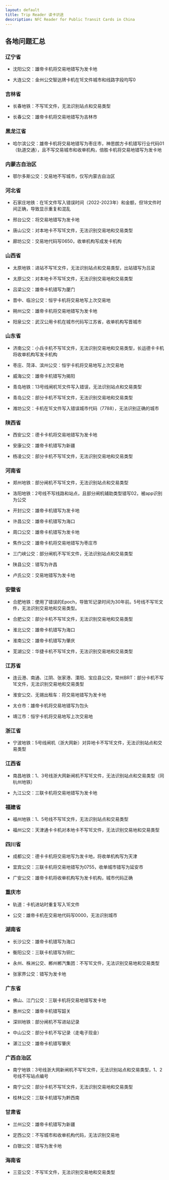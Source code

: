 ```yaml
---
layout: default
title: Trip Reader 读卡识途
description: NFC Reader for Public Transit Cards in China
---
```


## 各地问题汇总

### 辽宁省

- 沈阳公交：雄帝卡机将交易地错写为发卡地

- 大连公交：金州公交智达牌卡机在1E文件城市和线路字段均写0
   
### 吉林省

- 长春地铁：不写1E文件，无法识别站点和交易类型

- 长春公交：雄帝卡机将交易地错写为吉林市

### 黑龙江省

- 哈尔滨公交：雄帝卡机将交易地错写为枣庄市，神思朗方卡机错写行业代码01（轨道交通），且不写交易城市和收单机构，倍胜卡机将交易地错写为发卡地

### 内蒙古自治区

- 鄂尔多斯公交：交易地不写城市，仅写内蒙古自治区

### 河北省

- 石家庄地铁：在1E文件写入错误时间（2022-2023年）和金额，但18文件时间正确，导致显示重复和混乱

- 邢台公交：将交易地错写为发卡地
   
- 唐山公交：对本地卡不写1E文件，无法识别交易地和交易类型
   
- 廊坊公交：交易地代码写0650，收单机构写成发卡机构
   
### 山西省

- 太原地铁：进站不写1E文件，无法识别站点和交易类型，出站错写为吕梁
   
- 太原公交：对本地卡不写1E文件，无法识别交易地和交易类型
   
- 吕梁公交：雄帝卡机错写为厦门
   
- 晋中、临汾公交：恒宇卡机将交易地写上次交易地
   
- 朔州公交：雄帝卡机将交易地错写为发卡地
   
- 阳泉公交：武汉公用卡机在城市代码写江苏省，收单机构写晋城市

### 山东省

- 济南公交：小兵卡机不写1E文件，无法识别交易地和交易类型，长运德卡卡机将收单机构写发卡机构
   
- 枣庄、菏泽、滨州公交：恒宇卡机将交易地写上次交易地
   
- 威海公交：雄帝卡机错写为揭阳

- 青岛地铁：13号线闸机1E文件写入错误，无法识别站点和交易类型

- 青岛公交：部分卡机不写1E文件，无法识别交易地和交易类型
   
- 潍坊公交：卡机在1E文件写入错误城市代码（7788），无法识别正确的城市
   
### 陕西省

- 西安公交：德卡卡机将交易地错写为发卡地
   
- 安康公交：雄帝卡机错写为新疆
   
- 杨凌公交：部分卡机不写1E文件，无法识别交易地和交易类型

### 河南省

- 郑州地铁：部分闸机不写1E文件，无法识别站点和交易类型

- 洛阳地铁：2号线不写线路和站点，且部分闸机辅助类型错写02，被app识别为公交
   
- 开封公交：雄帝卡机错写为发卡地
   
- 许昌公交：雄帝卡机错写为海口
   
- 周口公交：雄帝卡机错写为发卡地

- 焦作公交：雄帝卡机将交易地错写为枣庄市

- 三门峡公交：部分闸机不写1E文件，无法识别站点和交易类型

- 陕县公交：错写为许昌

- 卢氏公交：交易地错写为发卡地

### 安徽省

- 合肥地铁：使用了错误的Epoch，导致1E记录时间为30年前。5号线不写1E文件，无法识别交易地和交易类型。

- 合肥公交：部分卡机不写1E文件，无法识别交易地和交易类型
   
- 淮北公交：雄帝卡机错写为海口
   
- 淮南公交：雄帝卡机错写为肇庆
   
- 芜湖公交：华捷卡机不写1E文件，无法识别交易地和交易类型
   
### 江苏省

- 连云港、南通、江阴、张家港、溧阳、宝应县公交，常州BRT：部分卡机不写1E文件，无法识别交易地和交易类型
      
- 淮安公交、无锡出租车：将交易地错写为发卡地
   
- 太仓市：雄帝卡机将交易地错写为包头
   
- 靖江市：恒宇卡机将交易地写上次交易地

### 浙江省

- 宁波地铁：5号线闸机（浙大网新）对异地卡不写1E文件，无法识别站点和交易类型

### 江西省

- 南昌地铁：1、3号线浙大网新闸机不写1E文件，无法识别站点和交易类型（同杭州地铁）
   
- 九江公交：三联卡机将交易地错写为发卡地
   
### 福建省

- 福州地铁：1、5号线不写1E文件，无法识别站点和交易类型
   
- 福州公交：天津通卡卡机对本地卡不写1E文件，无法识别交易地和交易类型
   
### 四川省

- 成都公交：德卡卡机将交易地写为发卡地，将收单机构写为天津
   
- 宜宾公交：三联卡机将交易地错写为0755，收单城市错写为延安市
   
- 广安公交：雄帝卡机将收单机构写为发卡机构，城市代码正确
   
### 重庆市

- 轨道：卡机进站时重复写入1E文件

- 公交：雄帝卡机在交易地代码写0000，无法识别城市
   
### 湖南省

- 长沙公交：雄帝卡机错写为海口
   
- 衡阳公交：三联卡机错写为铜仁
   
- 永州、株洲公交、郴州郴汽集团：不写1E文件，无法识别交易地和交易类型
   
- 张家界公交：错写为发卡地

### 广东省

- 佛山、江门公交：三联卡机将交易地错写发卡地
   
- 惠州公交：雄帝卡机错写韶关

- 深圳地铁：部分闸机不写进站记录
   
- 中山公交：部分卡机不写记录（走电子现金）
   
- 湛江公交：雄帝卡机错写肇庆
   
### 广西自治区

- 南宁地铁：3号线浙大网新闸机不写1E文件，无法识别站点和交易类型，1、2号线不写站点编号
   
- 南宁公交：部分卡机不写1E文件，无法识别交易地和交易类型
   
- 桂林公交：三联卡机错写为黔西南

### 甘肃省

- 兰州公交：雄帝卡机错写为新疆

- 定西公交：不写城市和收单机构代码，无法识别交易地
   
- 白银公交：错写为发卡地

### 海南省

- 三亚公交：不写1E文件，无法识别交易地和交易类型
